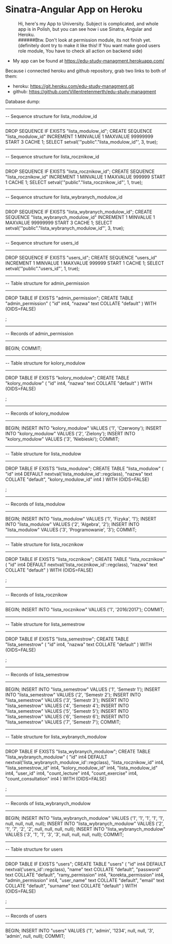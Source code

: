 # Sinatra-Angular App on Heroku
<dl>
	<dd>Hi, here's my App to University. Subject is complicated, and whole app is in Polish, but you can see how i use Sinatra, Angular and Heroku.</dd>
	<dd>######Btw. Don't look at permission module, its not finish yet. (definitely dont try to make it like this! If You want make good users role module, You have to check all action on backend side)</dd>

* My app can be found at https://edu-study-managment.herokuapp.com/

Because i connected heroku and github repository, grab two links to both of them:

* heroku: https://git.heroku.com/edu-study-managment.git
* github: https://github.com/Villentretenmerth/edu-study-managment
</dl>
Database dump: 

-- ----------------------------
-- Sequence structure for lista_modulow_id
-- ----------------------------
DROP SEQUENCE IF EXISTS "lista_modulow_id";
CREATE SEQUENCE "lista_modulow_id"
 INCREMENT 1
 MINVALUE 1
 MAXVALUE 99999999
 START 3
 CACHE 1;
SELECT setval('"public"."lista_modulow_id"', 3, true);

-- ----------------------------
-- Sequence structure for lista_rocznikow_id
-- ----------------------------
DROP SEQUENCE IF EXISTS "lista_rocznikow_id";
CREATE SEQUENCE "lista_rocznikow_id"
 INCREMENT 1
 MINVALUE 1
 MAXVALUE 999999
 START 1
 CACHE 1;
SELECT setval('"public"."lista_rocznikow_id"', 1, true);

-- ----------------------------
-- Sequence structure for lista_wybranych_modulow_id
-- ----------------------------
DROP SEQUENCE IF EXISTS "lista_wybranych_modulow_id";
CREATE SEQUENCE "lista_wybranych_modulow_id"
 INCREMENT 1
 MINVALUE 1
 MAXVALUE 99999999
 START 3
 CACHE 1;
SELECT setval('"public"."lista_wybranych_modulow_id"', 3, true);

-- ----------------------------
-- Sequence structure for users_id
-- ----------------------------
DROP SEQUENCE IF EXISTS "users_id";
CREATE SEQUENCE "users_id"
 INCREMENT 1
 MINVALUE 1
 MAXVALUE 999999
 START 1
 CACHE 1;
SELECT setval('"public"."users_id"', 1, true);

-- ----------------------------
-- Table structure for admin_permission
-- ----------------------------
DROP TABLE IF EXISTS "admin_permission";
CREATE TABLE "admin_permission" (
"id" int4,
"nazwa" text COLLATE "default"
)
WITH (OIDS=FALSE)

;

-- ----------------------------
-- Records of admin_permission
-- ----------------------------
BEGIN;
COMMIT;

-- ----------------------------
-- Table structure for kolory_modulow
-- ----------------------------
DROP TABLE IF EXISTS "kolory_modulow";
CREATE TABLE "kolory_modulow" (
"id" int4,
"nazwa" text COLLATE "default"
)
WITH (OIDS=FALSE)

;

-- ----------------------------
-- Records of kolory_modulow
-- ----------------------------
BEGIN;
INSERT INTO "kolory_modulow" VALUES ('1', 'Czerwony');
INSERT INTO "kolory_modulow" VALUES ('2', 'Zielony');
INSERT INTO "kolory_modulow" VALUES ('3', 'Niebieski');
COMMIT;

-- ----------------------------
-- Table structure for lista_modulow
-- ----------------------------
DROP TABLE IF EXISTS "lista_modulow";
CREATE TABLE "lista_modulow" (
"id" int4 DEFAULT nextval('lista_modulow_id'::regclass),
"nazwa" text COLLATE "default",
"kolory_modulow_id" int4
)
WITH (OIDS=FALSE)

;

-- ----------------------------
-- Records of lista_modulow
-- ----------------------------
BEGIN;
INSERT INTO "lista_modulow" VALUES ('1', 'Fizyka', '1');
INSERT INTO "lista_modulow" VALUES ('2', 'Algebra', '2');
INSERT INTO "lista_modulow" VALUES ('3', 'Programowanie', '3');
COMMIT;

-- ----------------------------
-- Table structure for lista_rocznikow
-- ----------------------------
DROP TABLE IF EXISTS "lista_rocznikow";
CREATE TABLE "lista_rocznikow" (
"id" int4 DEFAULT nextval('lista_rocznikow_id'::regclass),
"nazwa" text COLLATE "default"
)
WITH (OIDS=FALSE)

;

-- ----------------------------
-- Records of lista_rocznikow
-- ----------------------------
BEGIN;
INSERT INTO "lista_rocznikow" VALUES ('1', '2016/2017');
COMMIT;

-- ----------------------------
-- Table structure for lista_semestrow
-- ----------------------------
DROP TABLE IF EXISTS "lista_semestrow";
CREATE TABLE "lista_semestrow" (
"id" int4,
"nazwa" text COLLATE "default"
)
WITH (OIDS=FALSE)

;

-- ----------------------------
-- Records of lista_semestrow
-- ----------------------------
BEGIN;
INSERT INTO "lista_semestrow" VALUES ('1', 'Semestr 1');
INSERT INTO "lista_semestrow" VALUES ('2', 'Semestr 2');
INSERT INTO "lista_semestrow" VALUES ('3', 'Semestr 3');
INSERT INTO "lista_semestrow" VALUES ('4', 'Semestr 4');
INSERT INTO "lista_semestrow" VALUES ('5', 'Semestr 5');
INSERT INTO "lista_semestrow" VALUES ('6', 'Semestr 6');
INSERT INTO "lista_semestrow" VALUES ('7', 'Semestr 7');
COMMIT;

-- ----------------------------
-- Table structure for lista_wybranych_modulow
-- ----------------------------
DROP TABLE IF EXISTS "lista_wybranych_modulow";
CREATE TABLE "lista_wybranych_modulow" (
"id" int4 DEFAULT nextval('lista_wybranych_modulow_id'::regclass),
"lista_rocznikow_id" int4,
"lista_semestrow_id" int4,
"kolory_modulow_id" int4,
"lista_modulow_id" int4,
"user_id" int4,
"count_lecture" int4,
"count_exercise" int4,
"count_consultation" int4
)
WITH (OIDS=FALSE)

;

-- ----------------------------
-- Records of lista_wybranych_modulow
-- ----------------------------
BEGIN;
INSERT INTO "lista_wybranych_modulow" VALUES ('1', '1', '1', '1', '1', null, null, null, null);
INSERT INTO "lista_wybranych_modulow" VALUES ('2', '1', '7', '2', '2', null, null, null, null);
INSERT INTO "lista_wybranych_modulow" VALUES ('3', '1', '1', '3', '3', null, null, null, null);
COMMIT;

-- ----------------------------
-- Table structure for users
-- ----------------------------
DROP TABLE IF EXISTS "users";
CREATE TABLE "users" (
"id" int4 DEFAULT nextval('users_id'::regclass),
"name" text COLLATE "default",
"password" text COLLATE "default",
"ramy_permission" int4,
"korekta_permission" int4,
"admin_permission" int4,
"user_name" text COLLATE "default",
"email" text COLLATE "default",
"surname" text COLLATE "default"
)
WITH (OIDS=FALSE)

;

-- ----------------------------
-- Records of users
-- ----------------------------
BEGIN;
INSERT INTO "users" VALUES ('1', 'admin', '1234', null, null, '3', 'admin', null, null);
COMMIT;